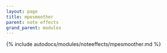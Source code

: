 ```yaml
---
layout: page
title: mpesmoother
parent: note effects
grand_parent: modules
---
```


{% include autodocs/modules/noteeffects/mpesmoother.md %}

